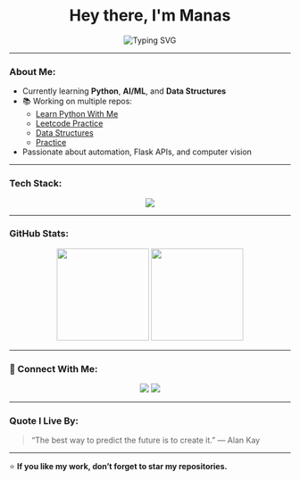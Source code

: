 <h1 align="center">Hey there, I'm Manas </h1>

<p align="center">
  <img src="https://readme-typing-svg.demolab.com?font=Fira+Code&weight=500&size=22&pause=1000&color=FFFFFF&center=true&vCenter=true&width=600&lines=Python+Learner;AI+%26+Tech+Explorer;Check+My+Data+Structures+Repo;Check+My+Leetcode+Repo;check+my+Learn+Python+With+Me+Repo" alt="Typing SVG">
</p>

---

### About Me:
- Currently learning **Python**, **AI/ML**, and **Data Structures**
- 📚 Working on multiple repos:
  - [Learn Python With Me](https://github.com/BishtManas/learn_python_with_me)
  - [Leetcode Practice](https://github.com/BishtManas/leetcode-practice)
  - [Data Structures](https://github.com/BishtManas/Data-Structures)
  - [Practice](https://github.com/BishtManas/practice)
- Passionate about automation, Flask APIs, and computer vision

---

###  Tech Stack:
<p align="center">
  <img src="https://skillicons.dev/icons?i=python,flask,mysql,github,vscode,linux" />
</p>

---

### GitHub Stats:
<p align="center">
  <img src="https://github-readme-stats.vercel.app/api?username=BishtManas&show_icons=true&theme=tokyonight" height="165">
  <img src="https://github-readme-stats.vercel.app/api/top-langs/?username=BishtManas&layout=compact&theme=tokyonight" height="165">
</p>

---

### 💬 Connect With Me:
<p align="center">
  <a href="https://github.com/BishtManas"><img src="https://img.shields.io/badge/GitHub-000?style=for-the-badge&logo=github&logoColor=white"></a>
  <a href="https://github.com/BishtManas?tab=followers"><img src="https://img.shields.io/badge/Followers-View?style=for-the-badge&logo=github"></a>
</p>

---

### Quote I Live By:
> “The best way to predict the future is to create it.” — Alan Kay

---

⭐️ **If you like my work, don’t forget to star my repositories.**
